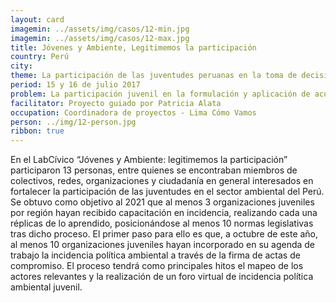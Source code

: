 ```yaml
---
layout: card
imagemin: ../assets/img/casos/12-min.jpg
imagemin: ../assets/img/casos/12-max.jpg
title: Jóvenes y Ambiente, Legitimemos la participación
country: Perú
city:
theme: La participación de las juventudes peruanas en la toma de decisiones en el sector ambiental
period: 15 y 16 de julio 2017
problem: La participación juvenil en la formulación y aplicación de acuerdos y políticas vinculadas al sector ambiental en el Perú es limitada debido a los pocos canales de incidencia política existentes, lo que incrementa la vulnerabilidad de los jóvenes y genera medidas poco representativas
facilitator: Proyecto guiado por Patricia Alata
occupation: Coordinadora de proyectos - Lima Cómo Vamos
person: ../img/12-person.jpg
ribbon: true
---
```


En el LabCívico “Jóvenes y Ambiente: legitimemos la participación” participaron 13 personas, entre quienes se encontraban miembros de colectivos, redes, organizaciones y ciudadanía en general interesados en fortalecer la participación de las juventudes en el sector ambiental del Perú. Se obtuvo como objetivo al 2021 que al menos 3 organizaciones juveniles por región hayan recibido capacitación en incidencia, realizando cada una réplicas de lo aprendido, posicionándose al menos 10 normas legislativas tras dicho proceso. El primer paso para ello es que, a octubre de este año, al menos 10 organizaciones juveniles hayan incorporado en su agenda de trabajo la incidencia política ambiental a través de la firma de actas de compromiso. El proceso tendrá como principales hitos el mapeo de los actores relevantes y la realización de un foro virtual de incidencia política ambiental juvenil.
